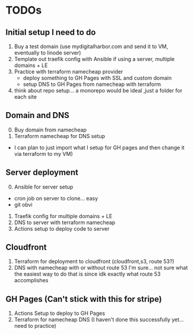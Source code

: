 # TODOs


## Initial setup I need to do

1. Buy a test domain (use mydigitalharbor.com and send it to VM, eventually to linode server)
2. Template out traefik config with Ansible if using a server, multiple domains + LE
3. Practice with terraform namecheap provider
    * deploy something to GH Pages with SSL and custom domain 
    * setup DNS to GH Pages from namecheap with terraform
4. think about repo setup... a monorepo would be ideal ,just a folder for each site

## Domain and DNS

0. Buy domain from namecheap
1. Terraform namecheap for DNS setup
  * I can plan to just import what I setup for GH pages and then change it via terraform to my VM)
## Server deployment

0. Ansible for server setup
  * cron job on server to clone... easy
  * git obvi
1. Traefik config for multiple domains + LE
2. DNS to server with terraform namecheap
3. Actions setup to deploy code to server

## Cloudfront

1. Terraform for deployment to cloudfront (cloudfront,s3, route 53?)
2. DNS with namecheap with or without route 53 I'm sure... not sure what the easiest way to do that is since idk exactly what route 53 accomplishes

## GH Pages (Can't stick with this for stripe)

1. Actions Setup to deploy to GH Pages
2. Terraform for namecheap DNS (I haven't done this successfully yet... need to practice)
